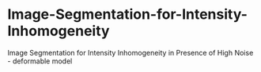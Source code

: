 # Image-Segmentation-for-Intensity-Inhomogeneity
Image Segmentation for Intensity Inhomogeneity in Presence of High Noise - deformable model
